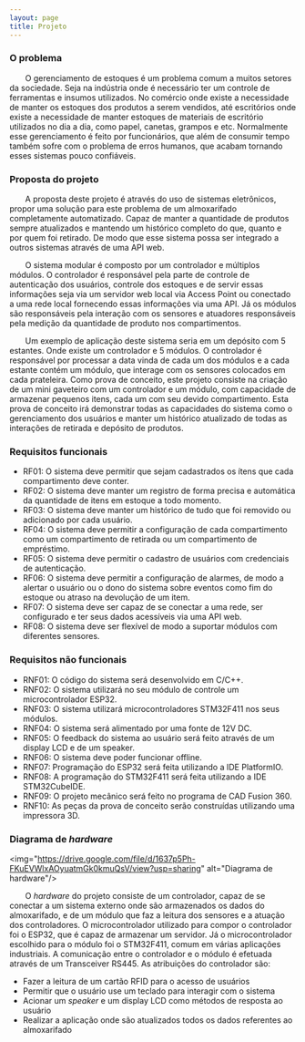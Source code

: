 ```yaml
---
layout: page
title: Projeto
---
```


### O problema

&nbsp;&nbsp;&nbsp;&nbsp;&nbsp;&nbsp; O gerenciamento de estoques é um problema comum a muitos setores da sociedade. Seja na indústria onde é necessário ter um controle de ferramentas e insumos utilizados. No comércio onde existe a necessidade de manter os estoques dos produtos a serem vendidos, até escritórios onde existe a necessidade de manter estoques de materiais de escritório utilizados no dia a dia, como papel, canetas, grampos e etc. Normalmente esse gerenciamento é feito por funcionários, que além de consumir tempo também sofre com o problema de erros humanos, que acabam tornando esses sistemas pouco confiáveis.


### Proposta do projeto

&nbsp;&nbsp;&nbsp;&nbsp;&nbsp;&nbsp; A proposta deste projeto é através do uso de sistemas eletrônicos, propor uma solução para este problema de um almoxarifado completamente automatizado. Capaz de manter a quantidade de produtos sempre atualizados e mantendo um histórico completo do que, quanto e por quem foi retirado. De modo que esse sistema possa ser integrado a outros sistemas através de uma API web. 
 
&nbsp;&nbsp;&nbsp;&nbsp;&nbsp;&nbsp; O sistema modular é composto por  um controlador e múltiplos módulos. O controlador  é responsável pela parte de controle de autenticação dos usuários, controle dos estoques e de servir essas informações seja via um servidor web local via Access Point ou conectado a uma rede local fornecendo essas informações via uma API. Já os módulos são responsáveis pela interação com os sensores e atuadores responsáveis pela medição da quantidade de produto nos compartimentos.

&nbsp;&nbsp;&nbsp;&nbsp;&nbsp;&nbsp; Um exemplo de aplicação deste sistema seria em um depósito com 5 estantes. Onde existe um controlador e 5 módulos. O controlador é responsável por processar a data vinda de cada um dos módulos e a cada estante contém um módulo, que interage com os sensores colocados em cada prateleira.
Como prova de conceito, este projeto consiste na criação de um mini gaveteiro com um controlador e um módulo, com capacidade de armazenar pequenos itens, cada um com seu devido compartimento. Esta prova de conceito irá demonstrar todas as capacidades do sistema como o gerenciamento dos usuários e manter um histórico atualizado de todas as interações de retirada e depósito de produtos. 


### Requisitos funcionais

- RF01: O sistema deve permitir que sejam cadastrados os ítens que cada compartimento deve conter.
- RF02: O sistema deve manter um registro de forma precisa e automática da quantidade de itens em estoque a todo momento.
- RF03: O sistema deve manter um histórico de tudo que foi removido ou adicionado por cada usuário.
- RF04: O sistema deve permitir a configuração de cada compartimento como um compartimento de retirada ou um compartimento de empréstimo.
- RF05: O sistema deve permitir o cadastro de usuários com credenciais de autenticação.
- RF06: O sistema deve permitir a configuração de alarmes, de modo a alertar o usuário ou o dono do sistema sobre eventos como fim do estoque ou atraso na devolução de um item.
- RF07: O sistema deve ser capaz de se conectar a uma rede, ser configurado e ter seus dados acessíveis via uma API web.
- RF08: O sistema deve ser flexível de modo a suportar módulos com diferentes sensores.


### Requisitos não funcionais

- RNF01: O código do sistema será desenvolvido em C/C++.
- RNF02: O sistema utilizará no seu módulo de controle um microcontrolador ESP32.
- RNF03: O sistema utilizará microcontroladores STM32F411 nos seus módulos.
- RNF04: O sistema será alimentado por uma fonte de 12V DC.
- RNF05: O feedback do sistema ao usuário será feito através de um display LCD e de um speaker.
- RNF06: O sistema deve poder funcionar offline.
- RNF07: Programação do ESP32 será feita utilizando a IDE PlatformIO.
- RNF08: A programação do STM32F411 será feita utilizando a IDE STM32CubeIDE.
- RNF09: O projeto mecânico será feito no programa de CAD Fusion 360.
- RNF10: As peças da prova de conceito serão construídas utilizando uma impressora 3D.

### Diagrama de _hardware_

<img="https://drive.google.com/file/d/1637p5Ph-FKuEVWlxAOyuatmGk0kmuQsV/view?usp=sharing" alt="Diagrama de hardware"/>

&nbsp;&nbsp;&nbsp;&nbsp;&nbsp;&nbsp; O _hardware_ do projeto consiste de um controlador, capaz de se conectar a um sistema externo onde são armazenados os dados do almoxarifado, e de um módulo que faz a leitura dos sensores e a atuação dos controladores. O microcontrolador utilizado para compor o controlador foi o ESP32, que é capaz de armazenar um servidor. Já o microcontrolador escolhido para o módulo foi o STM32F411, comum em várias aplicações industriais. A comunicação entre o controlador e o módulo é efetuada através de um Transceiver RS445. As atribuições do controlador são:

<ul>
 <li> Fazer a leitura de um cartão RFID para o acesso de usuários</li>
 <li> Permitir que o usuário use um teclado para interagir com o sistema</li>
 <li> Acionar um <i>speaker</i> e um display LCD como métodos de resposta ao usuário</li>
 <li> Realizar a aplicação onde são atualizados todos os dados referentes ao almoxarifado</li>
</ul>


